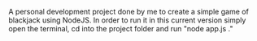 A personal development project done by me to create a simple game of blackjack using NodeJS. In order to run it in this current version simply open the terminal, cd into the project folder and run "node app.js <playerName>."
